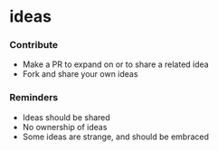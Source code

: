 # ideas

### Contribute

* Make a PR to expand on or to share a related idea
* Fork and share your own ideas

### Reminders

* Ideas should be shared
* No ownership of ideas
* Some ideas are strange, and should be embraced
